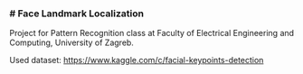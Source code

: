 ### # Face Landmark Localization

Project for Pattern Recognition class at Faculty of Electrical Engineering and Computing, University of Zagreb.

Used dataset: https://www.kaggle.com/c/facial-keypoints-detection